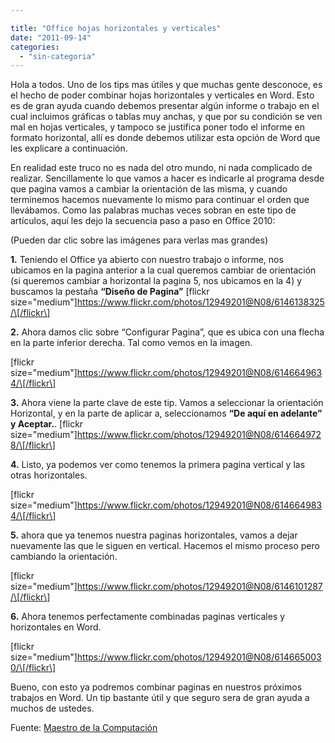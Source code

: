 ```yaml
---

title: "Office hojas horizontales y verticales"
date: "2011-09-14"
categories: 
  - "sin-categoria"
---
```


Hola a todos. Uno de los tips mas útiles y que muchas gente desconoce, es el hecho de poder combinar hojas horizontales y verticales en Word. Esto es de gran ayuda cuando debemos presentar algún informe o trabajo en el cual incluimos gráficas o tablas muy anchas, y que por su condición se ven mal en hojas verticales, y tampoco se justifica poner todo el informe en formato horizontal, allí es donde debemos utilizar esta opción de Word que les explicare a continuación.

En realidad este truco no es nada del otro mundo, ni nada complicado de realizar. Sencillamente lo que vamos a hacer es indicarle al programa desde que pagina vamos a cambiar la orientación de las misma, y cuando terminemos hacemos nuevamente lo mismo para continuar el orden que llevábamos. Como las palabras muchas veces sobran en este tipo de artículos, aquí les dejo la secuencia paso a paso en Office 2010:

(Pueden dar clic sobre las imágenes para verlas mas grandes)

**1.** Teniendo el Office ya abierto con nuestro trabajo o informe, nos ubicamos en la pagina anterior a la cual queremos cambiar de orientación (si queremos cambiar a horizontal la pagina 5, nos ubicamos en la 4) y buscamos la pestaña **“Diseño de Pagina”** \[flickr size="medium"\]https://www.flickr.com/photos/12949201@N08/6146138325/\[/flickr\]

**2.** Ahora damos clic sobre “Configurar Pagina”, que es ubica con una flecha en la parte inferior derecha. Tal como vemos en la imagen.

\[flickr size="medium"\]https://www.flickr.com/photos/12949201@N08/6146649634/\[/flickr\]

**3.** Ahora viene la parte clave de este tip. Vamos a seleccionar la orientación Horizontal, y en la parte de aplicar a, seleccionamos **“De aquí en adelante” y Aceptar.**. \[flickr size="medium"\]https://www.flickr.com/photos/12949201@N08/6146649728/\[/flickr\]

**4.** Listo, ya podemos ver como tenemos la primera pagina vertical y las otras horizontales.

\[flickr size="medium"\]https://www.flickr.com/photos/12949201@N08/6146649834/\[/flickr\]

**5.** ahora que ya tenemos nuestra paginas horizontales, vamos a dejar nuevamente las que le siguen en vertical. Hacemos el mismo proceso pero cambiando la orientación.

\[flickr size="medium"\]https://www.flickr.com/photos/12949201@N08/6146101287/\[/flickr\]

**6.** Ahora tenemos perfectamente combinadas paginas verticales y horizontales en Word.

\[flickr size="medium"\]https://www.flickr.com/photos/12949201@N08/6146650030/\[/flickr\]

Bueno, con esto ya podremos combinar paginas en nuestros próximos trabajos en Word. Un tip bastante útil y que seguro sera de gran ayuda a muchos de ustedes.

Fuente: [Maestro de la Computación](https://www.maestrodelacomputacion.net/como-combinar-hojas-horizontales-y-verticales-en-word/ "Como-combinar-hojas-horizontales-y-verticales-en-word")
